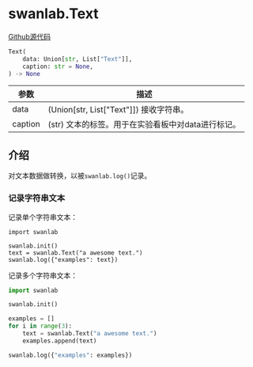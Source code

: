 # swanlab.Text

[Github源代码](https://github.com/SwanHubX/SwanLab/blob/main/swanlab/data/modules/text.py)

```python
Text(
    data: Union[str, List["Text"]],
    caption: str = None,
) -> None
```

| 参数    | 描述                                                              |
|-------|-----------------------------------------------------------------|
| data  | (Union[str, List["Text"]]) 接收字符串。                                      |
| caption | (str) 文本的标签。用于在实验看板中对data进行标记。                     |

## 介绍

对文本数据做转换，以被`swanlab.log()`记录。

### 记录字符串文本

记录单个字符串文本：

```python{4}
import swanlab

swanlab.init()
text = swanlab.Text("a awesome text.")
swanlab.log({"examples": text})
```

记录多个字符串文本：

```python
import swanlab

swanlab.init()

examples = []
for i in range(3):
    text = swanlab.Text("a awesome text.")
    examples.append(text)

swanlab.log({"examples": examples})
```